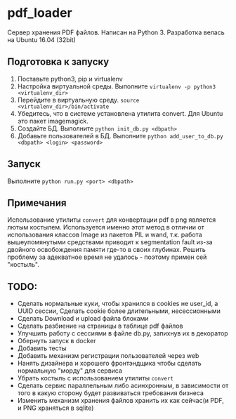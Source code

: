 # pdf_loader
Сервер хранения PDF файлов. Написан на Python 3. Разработка велась на Ubuntu 16.04 (32bit)

## Подготовка к запуску
1) Поставьте python3, pip и virtualenv
2) Настройка виртуальной среды. Выполните `virtualenv -p python3 <virtualenv_dir>`
3) Перейдите в виртуальную среду. `source <virtualenv_dir>/bin/activate`
4) Убедитесь, что в системе установлена утилита convert. Для Ubuntu это пакет imagemagick.
5) Создайте БД. Выполните `python init_db.py <dbpath>`
6) Добавьте пользователей в БД. Выполните `python add_user_to_db.py <dbpath> <login> <password>`

## Запуск
Выполните `python run.py <port> <dbpath>`

## Примечания
Использование утилиты `convert` для конвертации pdf в png является лютым костылем. Используется именно этот
метод в отличии от использования классов Image из пакетов PIL и wand, т.к. работа вышеупомянутыми средствами
приводит к segmentation fault из-за двойного освобождения памяти где-то в своих глубинах. Решить проблему
за адекватное время не удалось - поэтому примен сей "костыль".

## TODO:
* Сделать нормальные куки, чтобы хранился в cookies не user_id, а UUID сессии, Сделать cookie более длительными, несессионными
* Сделать Download и upload файла блоками
* Сделать разбиение на страницы в таблице pdf файлов
* Улучшить работу с сессиями в файле db.py, запихнув их в декоратор
* Обернуть запуск в docker
* Добавить тесты
* Добавить механизм регистрации пользователей через web
* Нанять дизайнера и хорошего фронтэндщика чтобы сделать нормальную "морду" для сервиса
* Убрать костыль с использованием утилиты `convert`
* Сделать сервис параллельным либо асинхронным, в зависимости от того в какую сторону будет развиваться требования бизнеса
* Изменить механизм хранения файлов хранить их как сейчас(и PDF, и PNG храняться в sqlite)
